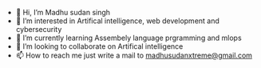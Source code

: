 - 👋 Hi, I’m Madhu sudan singh
- 👀 I’m interested in Artifical intelligence, web development  and cybersecurity
- 🌱 I’m currently learning Assembely language prgramming and mlops
- 💞️ I’m looking to collaborate on Artifical intelligence
- 📫 How to reach me just write a mail to madhusudanxtreme@gmail.com 

<!---
Madhusudan96T/Madhusudan96T is a ✨ special ✨ repository because its `README.md` (this file) appears on your GitHub profile.
You can click the Preview link to take a look at your changes.
--->
